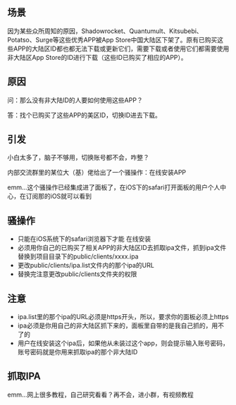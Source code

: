 ## 场景
因为某些众所周知的原因，Shadowrocket、Quantumult、Kitsubebi、Potatso、Surge等这些优秀APP被App Store中国大陆区下架了。原有已购买这些APP的大陆区ID都也都无法下载或更新它们，需要下载或者使用它们都需要使用非大陆区App Store的ID进行下载（这些ID已购买了相应的APP）。

## 原因
问：那么没有非大陆ID的人要如何使用这些APP？

答：找个已购买了这些APP的美区ID，切换ID进去下载。

## 引发
小白太多了，脑子不够用，切换账号都不会，咋整？

内部交流群里的某位大（基）佬给出了一个骚操作：在线安装APP

emm...这个骚操作已经集成进了面板了，在iOS下的safari打开面板的用户个人中心，在订阅那的iOS就可以看到

## 骚操作
- 只能在iOS系统下的safari浏览器下才能 在线安装
- 必须用你自己的已购买了相关APP的非大陆区ID去抓取ipa文件，抓到ipa文件替换到项目目录下的public/clients/xxxx.ipa
- 更改public/clients/ipa.list文件内的那个ipa的URL
- 替换完注意更改public/clients文件夹的权限

## 注意
- ipa.list里的那个ipa的URL必须是https开头，所以，要求你的面板必须上https
- ipa必须是你用自己的非大陆区抓下来的，面板里自带的是我自己抓的，用不了的
- 用户在线安装这个ipa后，如果他从未装过这个app，则会提示输入账号密码，账号密码就是你用来抓取ipa的那个非大陆ID

## 抓取IPA
emm...网上很多教程，自己研究看看？再不会，进小群，有视频教程